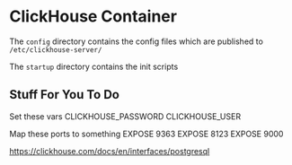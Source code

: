 # ClickHouse Container

The `config` directory contains the config files which are published to `/etc/clickhouse-server/`

The `startup` directory contains the init scripts

## Stuff For You To Do

Set these vars
CLICKHOUSE_PASSWORD
CLICKHOUSE_USER

Map these ports to something
EXPOSE 9363
EXPOSE 8123
EXPOSE 9000

https://clickhouse.com/docs/en/interfaces/postgresql
